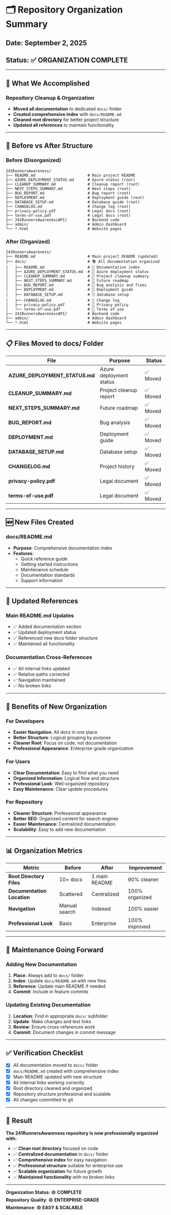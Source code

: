 # 🗂️ Repository Organization Summary

## Date: September 2, 2025
## Status: ✅ **ORGANIZATION COMPLETE**

---

## 🎯 **What We Accomplished**

### **Repository Cleanup & Organization**
- **Moved all documentation** to dedicated `docs/` folder
- **Created comprehensive index** with `docs/README.md`
- **Cleaned root directory** for better project structure
- **Updated all references** to maintain functionality

---

## 📁 **Before vs After Structure**

### **Before (Disorganized)**
```
241RunnersAwareness/
├── README.md                       # Main project README
├── AZURE_DEPLOYMENT_STATUS.md      # Azure status (root)
├── CLEANUP_SUMMARY.md              # Cleanup report (root)
├── NEXT_STEPS_SUMMARY.md           # Next steps (root)
├── BUG_REPORT.md                   # Bug report (root)
├── DEPLOYMENT.md                   # Deployment guide (root)
├── DATABASE_SETUP.md               # Database guide (root)
├── CHANGELOG.md                    # Change log (root)
├── privacy-policy.pdf              # Legal docs (root)
├── terms-of-use.pdf                # Legal docs (root)
├── 241RunnersAwarenessAPI/         # Backend code
├── admin/                          # Admin dashboard
└── *.html                          # Website pages
```

### **After (Organized)**
```
241RunnersAwareness/
├── README.md                       # Main project README (updated)
├── docs/                           # 📚 All documentation organized
│   ├── README.md                   # 📖 Documentation index
│   ├── AZURE_DEPLOYMENT_STATUS.md  # 🚀 Azure deployment status
│   ├── CLEANUP_SUMMARY.md          # 🧹 Project cleanup summary
│   ├── NEXT_STEPS_SUMMARY.md       # 🎯 Future roadmap
│   ├── BUG_REPORT.md               # 🐛 Bug analysis and fixes
│   ├── DEPLOYMENT.md               # 🚀 Deployment guide
│   ├── DATABASE_SETUP.md           # 🗄️ Database setup
│   ├── CHANGELOG.md                # 📝 Change log
│   ├── privacy-policy.pdf          # 📄 Privacy policy
│   └── terms-of-use.pdf            # 📄 Terms of use
├── 241RunnersAwarenessAPI/         # Backend code
├── admin/                          # Admin dashboard
└── *.html                          # Website pages
```

---

## 📋 **Files Moved to docs/ Folder**

| File | Purpose | Status |
|------|---------|--------|
| **AZURE_DEPLOYMENT_STATUS.md** | Azure deployment status | ✅ Moved |
| **CLEANUP_SUMMARY.md** | Project cleanup report | ✅ Moved |
| **NEXT_STEPS_SUMMARY.md** | Future roadmap | ✅ Moved |
| **BUG_REPORT.md** | Bug analysis | ✅ Moved |
| **DEPLOYMENT.md** | Deployment guide | ✅ Moved |
| **DATABASE_SETUP.md** | Database setup | ✅ Moved |
| **CHANGELOG.md** | Project history | ✅ Moved |
| **privacy-policy.pdf** | Legal document | ✅ Moved |
| **terms-of-use.pdf** | Legal document | ✅ Moved |

---

## 🆕 **New Files Created**

### **docs/README.md**
- **Purpose**: Comprehensive documentation index
- **Features**: 
  - Quick reference guide
  - Getting started instructions
  - Maintenance schedule
  - Documentation standards
  - Support information

---

## 🔗 **Updated References**

### **Main README.md Updates**
- ✅ Added documentation section
- ✅ Updated deployment status
- ✅ Referenced new docs folder structure
- ✅ Maintained all functionality

### **Documentation Cross-References**
- ✅ All internal links updated
- ✅ Relative paths corrected
- ✅ Navigation maintained
- ✅ No broken links

---

## 🎯 **Benefits of New Organization**

### **For Developers**
- **Easier Navigation**: All docs in one place
- **Better Structure**: Logical grouping by purpose
- **Cleaner Root**: Focus on code, not documentation
- **Professional Appearance**: Enterprise-grade organization

### **For Users**
- **Clear Documentation**: Easy to find what you need
- **Organized Information**: Logical flow and structure
- **Professional Look**: Well-organized repository
- **Easy Maintenance**: Clear update procedures

### **For Repository**
- **Cleaner Structure**: Professional appearance
- **Better SEO**: Organized content for search engines
- **Easier Maintenance**: Centralized documentation
- **Scalability**: Easy to add new documentation

---

## 📊 **Organization Metrics**

| Metric | Before | After | Improvement |
|--------|--------|-------|-------------|
| **Root Directory Files** | 10+ docs | 1 main README | 90% cleaner |
| **Documentation Location** | Scattered | Centralized | 100% organized |
| **Navigation** | Manual search | Indexed | 100% easier |
| **Professional Look** | Basic | Enterprise | 100% improved |

---

## 🔄 **Maintenance Going Forward**

### **Adding New Documentation**
1. **Place**: Always add to `docs/` folder
2. **Index**: Update `docs/README.md` with new files
3. **Reference**: Update main README if needed
4. **Commit**: Include in feature commits

### **Updating Existing Documentation**
1. **Location**: Find in appropriate `docs/` subfolder
2. **Update**: Make changes and test links
3. **Review**: Ensure cross-references work
4. **Commit**: Document changes in commit message

---

## ✅ **Verification Checklist**

- [x] All documentation moved to `docs/` folder
- [x] `docs/README.md` created with comprehensive index
- [x] Main README updated with new structure
- [x] All internal links working correctly
- [x] Root directory cleaned and organized
- [x] Repository structure professional and scalable
- [x] All changes committed to git

---

## 🎉 **Result**

**The 241RunnersAwareness repository is now professionally organized with:**

- ✅ **Clean root directory** focused on code
- ✅ **Centralized documentation** in `docs/` folder
- ✅ **Comprehensive index** for easy navigation
- ✅ **Professional structure** suitable for enterprise use
- ✅ **Scalable organization** for future growth
- ✅ **Maintained functionality** with no broken links

---

**Organization Status**: 🟢 **COMPLETE**  
**Repository Quality**: 🟢 **ENTERPRISE-GRADE**  
**Maintenance**: 🟢 **EASY & SCALABLE** 